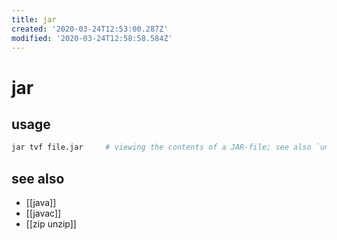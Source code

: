```yaml
---
title: jar
created: '2020-03-24T12:53:00.287Z'
modified: '2020-03-24T12:58:58.584Z'
---
```


# jar

## usage
```sh
jar tvf file.jar     # viewing the contents of a JAR-file; see also `unzip -l jar`
```

## see also
- [[java]]
- [[javac]]
- [[zip unzip]]
